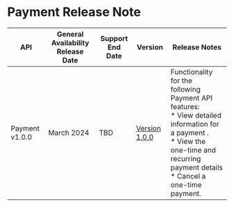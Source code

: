 # Payment Release Note
| API                                                   | General Availability Release Date | Support End Date | Version        | Release Notes                                                                                                                                                                                                                                                                                                                                                                                                                                                                                                                                                                                                                                                                                                                                                                                                                                                                                                                                                                          |
|-------------------------------------------------------|-----------------------------------|------------------|----------------|----------------------------------------------------------------------------------------------------------------------------------------------------------------------------------------------------------------------------------------------------------------------------------------------------------------------------------------------------------------------------------------------------------------------------------------------------------------------------------------------------------------------------------------------------------------------------------------------------------------------------------------------------------------------------------------------------------------------------------------------------------------------------------------------------------------------------------------------------------------------------------------------------------------------------------------------------------------------------------------|
| Payment v1.0.0                                           | March 2024                     | TBD              | [Version 1.0.0](../api/?type=post&path=/v1/payments/rightTimePayment&version=api)  | Functionality for the following Payment API features: <br> *  View detailed information for a payment . <br> * View the one-time and recurring payment details <br> * Cancel a one-time payment.
